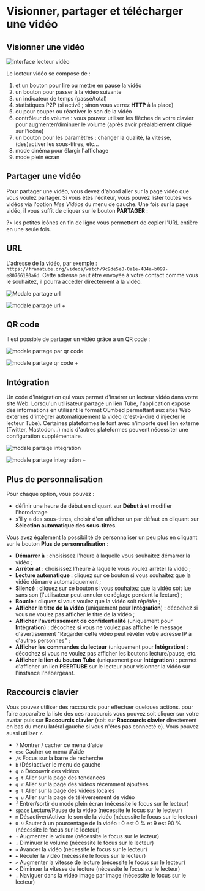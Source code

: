 # Visionner, partager et télécharger une vidéo

## Visionner une vidéo

![interface lecteur vidéo](./assets/fr-video-player-watch.png)

Le lecteur vidéo se compose de&nbsp;:

  1. <i data-feather="play"></i> et <i data-feather="pause"></i> un bouton pour lire ou mettre en pause la vidéo
  1. <i data-feather="skip-forward"></i> un bouton pour passer à la vidéo suivante
  1. un indicateur de temps (passé/total)
  1. statistiques P2P (si activé ; sinon vous verrez **HTTP** à la place)
  1. <i data-feather="volume-2"></i> ou <i data-feather="volume-x"></i> pour couper ou réactiver le son de la vidéo
  1. contrôleur de volume : vous pouvez utiliser les flèches de votre clavier pour augmenter/diminuer le volume (après avoir préalablement cliqué sur l'icône)
  1. <i data-feather="settings"></i> un bouton pour les paramètres : changer la qualité, la vitesse, (des)activer les sous-titres, etc…
  1. mode cinéma pour élargir l'affichage
  1. mode plein écran

## Partager une vidéo

Pour partager une vidéo, vous devez d'abord aller sur la page vidéo que vous voulez partager. Si vous êtes l'éditeur, vous pouvez lister toutes vos vidéos via l'option _Mes Vidéos_ du menu de gauche. Une fois sur la page vidéo, il vous suffit de cliquer sur le bouton <i data-feather="share-2"></i> **PARTAGER**&nbsp;:

?> les petites icônes en fin de ligne vous permettent de copier l'URL entière en une seule fois.

## URL

L'adresse de la vidéo, par exemple&nbsp;: `https://framatube.org/videos/watch/9c9de5e8-0a1e-484a-b099-e80766180a6d`. Cette adresse peut être envoyée à votre contact comme vous le souhaitez, il pourra accéder directement à la vidéo.

![Modale partage url](./assets/fr_share_url.png)

![modale partage url +](./assets/fr_share_url_more.png)

## QR code

Il est possible de partager un vidéo grâce à un QR code&nbsp;:

![modale partage par qr code](./assets/fr_share_qr_code.png)

![modale partage qr code +](./assets/fr_share_qr_code_more.png)

## Intégration

Un code d'intégration qui vous permet d'insérer un lecteur vidéo dans votre site Web.
Lorsqu'un utilisateur partage un lien Tube, l'application expose des informations en utilisant le format OEmbed permettant aux sites Web externes d'intégrer automatiquement la vidéo (c'est-à-dire d'injecter le lecteur Tube). Certaines plateformes le font avec n'importe quel lien externe (Twitter, Mastodon…) mais d'autres plateformes peuvent nécessiter une configuration supplémentaire.

![modale partage integration](./assets/fr_share_integration.png)

![modale partage integration +](./assets/fr_share_integration_more.png)

## Plus de personnalisation

Pour chaque option, vous pouvez :

  * définir une heure de début en cliquant sur **Début à** et modifier l'horodatage
  * s'il y a des sous-titres, choisir d'en afficher un par défaut en cliquant sur **Sélection automatique des sous-titres**.

Vous avez également la possibilité de personnaliser un peu plus en cliquant sur le bouton **Plus de personnalisation** :

  * **Démarrer à** : choisissez l'heure à laquelle vous souhaitez démarrer la vidéo ;
  * **Arrêter at** : choisissez l'heure à laquelle vous voulez arrêter la vidéo ;
  * **Lecture automatique** : cliquez sur ce bouton si vous souhaitez que la vidéo démarre automatiquement ;
  * **Silencé** : cliquez sur ce bouton si vous souhaitez que la vidéo soit lue sans son (l'utilisateur peut annuler ce réglage pendant la lecture) ;
  * **Boucle** : cliquez si vous voulez que la vidéo soit répétée ;
  * **Afficher le titre de la vidéo** (uniquement pour **Intégration**) : décochez si vous ne voulez pas afficher le titre de la vidéo ;
  * **Afficher l'avertissement de confidentialité** (uniquement pour **Intégration**) : décochez si vous ne voulez pas afficher le message d'avertissement "Regarder cette vidéo peut révéler votre adresse IP à d'autres personnes" ;
  * **Afficher les commandes du lecteur** (uniquement pour **Intégration**) : décochez si vous ne voulez pas afficher les boutons lecture/pause, etc.
  * **Afficher le lien du bouton Tube** (uniquement pour **Intégration**) : permet d'afficher un lien **PEERTUBE** sur le lecteur pour visionner la vidéo sur l'instance l'hébergeant.

## Raccourcis clavier

Vous pouvez utiliser des raccourcis pour effectuer quelques actions. pour faire apparaître la liste des ces raccourcis vous pouvez soit cliquer sur votre avatar puis sur **<i data-feather="command"></i>Raccourcis clavier** (soit sur **Raccourcis clavier** directement en bas du menu latéral gauche si vous n'êtes pas connecté⋅e).
Vous pouvez aussi utiliser `?`.

  * `?`	Montrer / cacher ce menu d'aide
  * `esc`	Cacher ce menu d'aide
  * `/s`	Focus sur la barre de recherche
  * `b`	(Dés)activer le menu de gauche
  * `g o`	Découvrir des vidéos
  * `g t`	Aller sur la page des tendances
  * `g r`	Aller sur la page des vidéos récemment ajoutées
  * `g l`	Aller sur la page des vidéos locales
  * `g u`	Aller sur la page de téléversement de vidéo
  * `f`	Entrer/sortir du mode plein écran (nécessite le focus sur le lecteur)
  * `space`	Lecture/Pause de la vidéo (nécessite le focus sur le lecteur)
  * `m`	Désactiver/Activer le son de la vidéo (nécessite le focus sur le lecteur)
  * `0-9`	Sauter à un pourcentage de la vidéo : 0 est 0 % et 9 est 90 % (nécessite le focus sur le lecteur)
  * `↑`	Augmenter le volume (nécessite le focus sur le lecteur)
  * `↓`	Diminuer le volume (nécessite le focus sur le lecteur)
  * `→`	Avancer la vidéo (nécessite le focus sur le lecteur)
  * `←`	Reculer la vidéo (nécessite le focus sur le lecteur)
  * `>`	Augmenter la vitesse de lecture (nécessite le focus sur le lecteur)
  * `<`	Diminuer la vitesse de lecture (nécessite le focus sur le lecteur)
  * `.`	Naviguer dans la vidéo image par image (nécessite le focus sur le lecteur)
